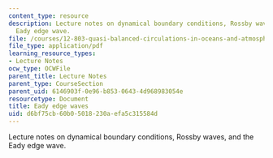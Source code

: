 ```yaml
---
content_type: resource
description: Lecture notes on dynamical boundary conditions, Rossby waves, and the
  Eady edge wave.
file: /courses/12-803-quasi-balanced-circulations-in-oceans-and-atmospheres-fall-2009/d6bf75cb60b05018230aefa5c315584d_MIT12_803F09_lec12.pdf
file_type: application/pdf
learning_resource_types:
- Lecture Notes
ocw_type: OCWFile
parent_title: Lecture Notes
parent_type: CourseSection
parent_uid: 6146903f-0e96-b853-0643-4d968983054e
resourcetype: Document
title: Eady edge waves
uid: d6bf75cb-60b0-5018-230a-efa5c315584d
---
```

Lecture notes on dynamical boundary conditions, Rossby waves, and the Eady edge wave.

